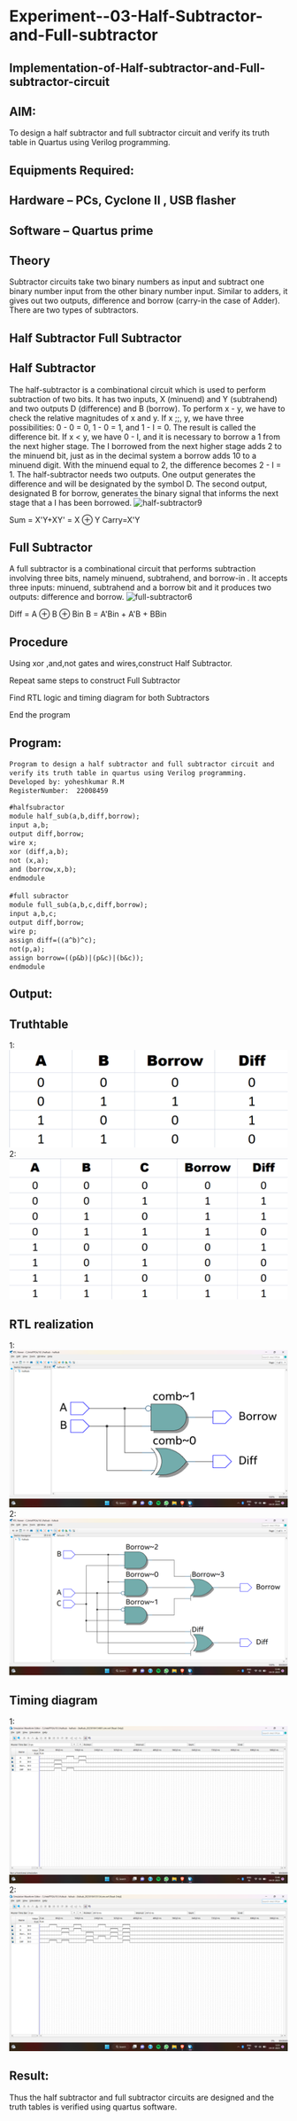 # Experiment--03-Half-Subtractor-and-Full-subtractor
## Implementation-of-Half-subtractor-and-Full-subtractor-circuit
## AIM:
To design a half subtractor and full subtractor circuit and verify its truth table in Quartus using Verilog programming.

## Equipments Required:
## Hardware – PCs, Cyclone II , USB flasher
## Software – Quartus prime
## Theory
Subtractor circuits take two binary numbers as input and subtract one binary number input from the other binary number input. Similar to adders, it gives out two outputs, difference and borrow (carry-in the case of Adder). There are two types of subtractors.

## Half Subtractor Full Subtractor
## Half Subtractor
The half-subtractor is a combinational circuit which is used to perform subtraction of two bits. It has two inputs, X (minuend) and Y (subtrahend) and two outputs D (difference) and B (borrow). To perform x - y, we have to check the relative magnitudes of x and y. If x ;;, y, we have three possibilities: 0 - 0 = 0, 1 - 0 = 1, and 1 - I = 0. The result is called the difference bit. If x < y, we have 0 - I, and it is necessary to borrow a 1 from the next higher stage. The I borrowed from the next higher stage adds 2 to the minuend bit, just as in the decimal system a borrow adds 10 to a minuend digit. With the minuend equal to 2, the difference becomes 2 - I = 1. The half-subtractor needs two outputs. One output generates the difference and will be designated by the symbol D. The second output, designated B for borrow, generates the binary signal that informs the next stage that a I has been borrowed.
![half-subtractor9](https://user-images.githubusercontent.com/36288975/166112538-58c3bc7c-ee5d-4e6a-ac8d-8e8328efe27a.png)


Sum = X'Y+XY' = X ⊕ Y
Carry=X'Y

## Full Subtractor
A full subtractor is a combinational circuit that performs subtraction involving three bits, namely minuend, subtrahend, and borrow-in . It accepts three inputs: minuend, subtrahend and a borrow bit and it produces two outputs: difference and borrow. 
![full-subtractor6](https://user-images.githubusercontent.com/36288975/166112541-24c68359-3de8-4674-ae22-8272ffc385ed.png)


Diff = A ⊕ B ⊕ Bin B = A'Bin + A'B + BBin

## Procedure
Using xor ,and,not gates and wires,construct Half Subtractor.

Repeat same steps to construct Full Subtractor

Find RTL logic and timing diagram for both Subtractors

End the program

## Program:
```
Program to design a half subtractor and full subtractor circuit and verify its truth table in quartus using Verilog programming.
Developed by: yoheshkumar R.M
RegisterNumber:  22008459
```
```
#halfsubractor
module half_sub(a,b,diff,borrow);
input a,b;
output diff,borrow;
wire x;
xor (diff,a,b);
not (x,a);
and (borrow,x,b);
endmodule

#full subractor
module full_sub(a,b,c,diff,borrow);
input a,b,c;
output diff,borrow;
wire p;
assign diff=((a^b)^c);
not(p,a);
assign borrow=((p&b)|(p&c)|(b&c));
endmodule
```
## Output:


## Truthtable
1:
![output](./hstt1.png)
2:
![output](./hstt2.png)


##  RTL realization
1:
![output](./hsrtl1.png)
2:
![output](./hsrtl2.png)


## Timing diagram 
1:
![output](./hstd1.png)
2:
![output](./hstd2.png)
## Result:
Thus the half subtractor and full subtractor circuits are designed and the truth tables is verified using quartus software.
